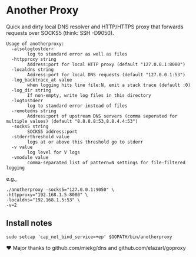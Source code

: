 Another Proxy
=============

Quick and dirty local DNS resolver and HTTP/HTTPS proxy that forwards requests over SOCKS5 (think: SSH -D9050).
```
Usage of anotherproxy:
  -alsologtostderr
        log to standard error as well as files
  -httpproxy string
        Address:port for local HTTP proxy (default "127.0.0.1:8080")
  -localdns string
        Address:port for local DNS requests (default "127.0.0.1:53")
  -log_backtrace_at value
        when logging hits line file:N, emit a stack trace (default :0)
  -log_dir string
        If non-empty, write log files in this directory
  -logtostderr
        log to standard error instead of files
  -remotedns string
        Address:port of upstream DNS servers (comma seperated for multiple values) (default "8.8.8.8:53,8.8.4.4:53")
  -socks5 string
        SOCKS5 address:port
  -stderrthreshold value
        logs at or above this threshold go to stderr
  -v value
        log level for V logs
  -vmodule value
        comma-separated list of pattern=N settings for file-filtered logging
```

e.g.,
```
./anotherproxy -socks5="127.0.0.1:9050" \
-httpproxy="192.168.1.5:8080" \
-localdns="192.168.1.5:53" \
-v=2
```

## Install notes
```
sudo setcap 'cap_net_bind_service=+ep' $GOPATH/bin/anotherproxy
```

:heart: Major thanks to github.com/miekg/dns and github.com/elazarl/goproxy
